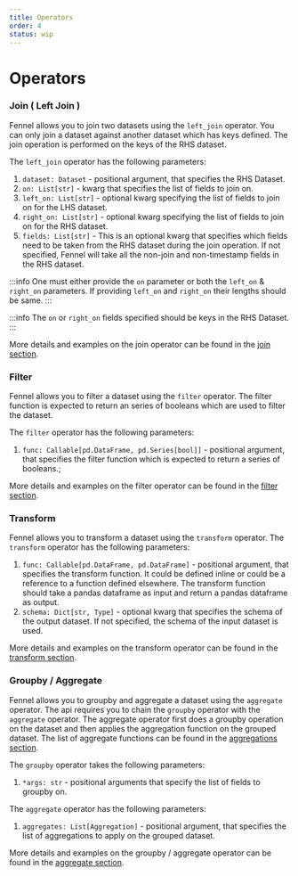 ```yaml
---
title: Operators
order: 4
status: wip
---
```


# Operators

### Join ( Left Join )

Fennel allows you to join two datasets using the `left_join` operator. You can only join a dataset
against another dataset which has keys defined. The join operation is performed on the keys of the RHS dataset.

The `left_join` operator has the following parameters:

1. `dataset: Dataset` - positional argument, that specifies the RHS Dataset.&#x20;
2. `on: List[str]` - kwarg that specifies the list of fields to join on.
3. `left_on: List[str]` - optional kwarg specifying the list of fields to join on for the LHS dataset.&#x20;
4. `right_on: List[str]` - optional kwarg specifying the list of fields to join on for the RHS dataset.&#x20;
5. `fields: List[str]` - This is an optional kwarg that specifies which fields need to be taken from the RHS dataset during the join operation. If not specified, Fennel will take all the non-join and non-timestamp fields in the RHS dataset.

:::info
One must either provide the `on` parameter or both the `left_on` & `right_on` parameters. If providing `left_on` and `right_on` their lengths should be same.
:::

:::info
The `on` or `right_on` fields specified should be keys in the RHS Dataset.
:::

More details and examples on the join operator can be found in the [join section](/datasets/operators#Join).

### Filter

Fennel allows you to filter a dataset using the `filter` operator. The filter function is expected to return an series of booleans which are used to filter the dataset.

The `filter` operator has the following parameters:

1. `func: Callable[pd.DataFrame, pd.Series[bool]]` - positional argument, that specifies the filter function which is expected to return a series of booleans.;

More details and examples on the filter operator can be found in the [filter section](/datasets/operators#Filter).

### Transform

Fennel allows you to transform a dataset using the `transform` operator. 
The `transform` operator has the following parameters:

1. `func: Callable[pd.DataFrame, pd.DataFrame]` - positional argument, that specifies the transform function. It could be defined inline or could be a reference to a function defined elsewhere. The transform function should take a pandas dataframe as input and return a pandas dataframe as output. 
2. `schema: Dict[str, Type]` - optional kwarg that specifies the schema of the output dataset. If not specified, the schema of the input dataset is used. 

More details and examples on the transform operator can be found in the [transform section](/datasets/operators#Tranform).

### Groupby / Aggregate

Fennel allows you to groupby and aggregate a dataset using the `aggregate` operator.
The api requires you to chain the `groupby` operator with the `aggregate` operator.
The aggregate operator first does a groupby operation on the dataset and then applies the aggregation function on the grouped dataset. 
The list of aggregate functions can be found in the [aggregations section](/api-reference/aggregations).

The `groupby` operator takes the following parameters:
1. `*args: str` - positional arguments that specify the list of fields to groupby on.

The `aggregate` operator has the following parameters:
1. `aggregates: List[Aggregation]` - positional argument, that specifies the list of aggregations to apply on the grouped dataset.

More details and examples on the groupby / aggregate operator can be found in the [aggregate section](/datasets/operators#Aggregate).